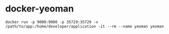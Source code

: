 docker-yeoman
=============

```
docker run -p 9000:9000 -p 35729:35729 -v /path/to/app:/home/developer/application -it --rm --name yeoman yeoman
```
